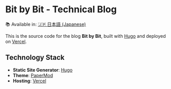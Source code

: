 # Bit by Bit - Technical Blog

📚 Available in: [🇯🇵 日本語 (Japanese)](README.ja.md)

This is the source code for the blog **Bit by Bit**, built with [Hugo](https://gohugo.io/) and deployed on [Vercel](https://vercel.com/).

## Technology Stack

- **Static Site Generator**: [Hugo](https://gohugo.io/)
- **Theme**: [PaperMod](https://github.com/adityatelange/hugo-PaperMod)
- **Hosting**: [Vercel](https://vercel.com/)
